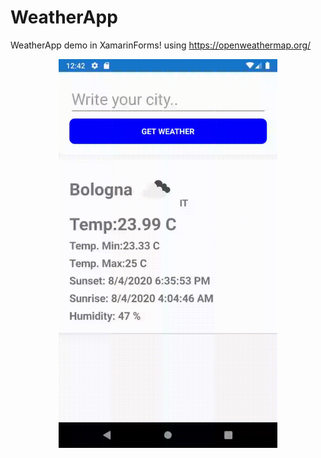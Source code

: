 # WeatherApp
WeatherApp demo in XamarinForms! using https://openweathermap.org/

<p align="center">
  <img src="WeatherApp.gif" alt="" width="350"/>
</p>
